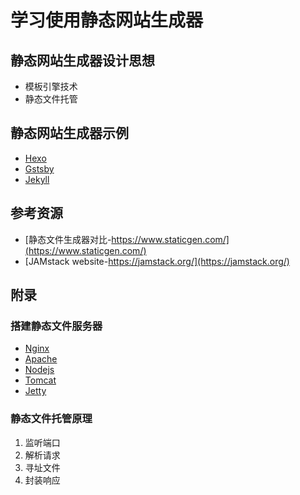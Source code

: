 # 学习使用静态网站生成器

## 静态网站生成器设计思想

- 模板引擎技术
- 静态文件托管

## 静态网站生成器示例

- [Hexo]()
- [Gstsby]()
- [Jekyll]()

##  参考资源

- [静态文件生成器对比-https://www.staticgen.com/](https://www.staticgen.com/)
- [JAMstack website-https://jamstack.org/](https://jamstack.org/)


## 附录

### 搭建静态文件服务器

- [Nginx]()
- [Apache]()
- [Nodejs]()
- [Tomcat]()
- [Jetty]()

### 静态文件托管原理

1. 监听端口
2. 解析请求
3. 寻址文件
4. 封装响应